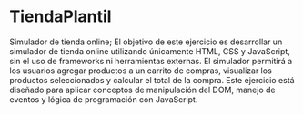 # TiendaPlantil
 Simulador de tienda online; El objetivo de este ejercicio es desarrollar un simulador de tienda online utilizando únicamente HTML, CSS y JavaScript, sin el uso de frameworks ni herramientas externas.  El simulador permitirá a los usuarios agregar productos a un carrito de compras, visualizar los productos seleccionados y calcular el total de la compra. Este ejercicio está diseñado para aplicar conceptos de manipulación del DOM, manejo de eventos y lógica de programación con JavaScript.
